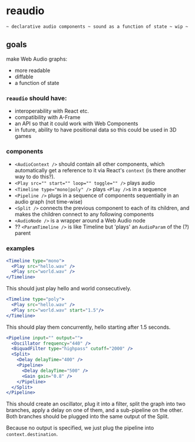 # reaudio

`~ declarative audio components ~ sound as a function of state ~ wip ~`

## goals

make Web Audio graphs:
  - more readable
  - diffable
  - a function of state

### `reaudio` should have:
- interoperability with React etc.
- compatibility with A-Frame
- an API so that it could work with Web Components
- in future, ability to have positional data so this could be used in 3D games


### components
- `<AudioContext />` should contain all other components, which automatically get a reference to it via React's `context` (is there another way to do this?).
- `<Play src="" start="" loop="" toggle="" />` plays audio
- `<Timeline type="mono|poly" />` plays `<Play />`s in a sequence
- `<Pipeline />` plugs in a sequence of components sequentially in an audio graph (not time-wise)
- `<Split />` connects the previous component to each of its children, and makes the children connect to any following components
- `<AudioNode />` is a wrapper around a Web Audio node
- ?? `<ParamTimeline />` is like Timeline but 'plays' an `AudioParam` of the (?) parent

### examples

```jsx
<Timeline type="mono">
  <Play src="hello.wav" />
  <Play src="world.wav" />
</Timeline>
```
This should just play hello and world consecutively.

```jsx
<Timeline type="poly">
  <Play src="hello.wav" />
  <Play src="world.wav" start="1.5"/>
</Timeline>
```
This should play them concurrently, hello starting after 1.5 seconds.

```jsx
<Pipeline input="" output="">
  <Oscillator frequency="440" />
  <BiquadFilter type="highpass" cutoff="2000" />
  <Split>
    <Delay delayTime="400" />
    <Pipeline>
      <Delay delayTime="500" />
      <Gain gain="0.8" />
    </Pipeline>
  </Split>
</Pipeline>
```
This should create an oscillator, plug it into a filter, split the graph into two branches, apply a delay on one of them, and a sub-pipeline on the other. Both branches should be plugged into the same output of the Split.

Because no output is specified, we just plug the pipeline into `context.destination`.
